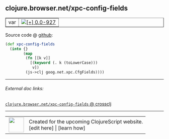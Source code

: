 ## clojure.browser.net/xpc-config-fields



 <table border="1">
<tr>
<td>var</td>
<td><a href="https://github.com/cljsinfo/cljs-api-docs/tree/0.0-927"><img valign="middle" alt="[+] 0.0-927" title="Added in 0.0-927" src="https://img.shields.io/badge/+-0.0--927-lightgrey.svg"></a> </td>
</tr>
</table>









Source code @ [github](https://github.com/clojure/clojurescript/blob/r2075/src/cljs/clojure/browser/net.cljs#L75-L81):

```clj
(def xpc-config-fields
  (into {}
        (map
         (fn [[k v]]
           [(keyword (. k (toLowerCase)))
            v])
         (js->clj goog.net.xpc.CfgFields))))
```

<!--
Repo - tag - source tree - lines:

 <pre>
clojurescript @ r2075
└── src
    └── cljs
        └── clojure
            └── browser
                └── <ins>[net.cljs:75-81](https://github.com/clojure/clojurescript/blob/r2075/src/cljs/clojure/browser/net.cljs#L75-L81)</ins>
</pre>

-->

---



###### External doc links:

[`clojure.browser.net/xpc-config-fields` @ crossclj](http://crossclj.info/fun/clojure.browser.net.cljs/xpc-config-fields.html)<br>

---

 <table>
<tr><td>
<img valign="middle" align="right" width="48px" src="http://i.imgur.com/Hi20huC.png">
</td><td>
Created for the upcoming ClojureScript website.<br>
[edit here] | [learn how]
</td></tr></table>

[edit here]:https://github.com/cljsinfo/cljs-api-docs/blob/master/cljsdoc/clojure.browser.net_xpc-config-fields.cljsdoc
[learn how]:https://github.com/cljsinfo/cljs-api-docs/wiki/cljsdoc-files

<!--

This information was too distracting to show to readers, but I'll leave it
commented here since it is helpful to:

- pretty-print the data used to generate this document
- and show how to retrieve that data



The API data for this symbol:

```clj
{:ns "clojure.browser.net",
 :name "xpc-config-fields",
 :type "var",
 :source {:code "(def xpc-config-fields\n  (into {}\n        (map\n         (fn [[k v]]\n           [(keyword (. k (toLowerCase)))\n            v])\n         (js->clj goog.net.xpc.CfgFields))))",
          :title "Source code",
          :repo "clojurescript",
          :tag "r2075",
          :filename "src/cljs/clojure/browser/net.cljs",
          :lines [75 81]},
 :full-name "clojure.browser.net/xpc-config-fields",
 :full-name-encode "clojure.browser.net_xpc-config-fields",
 :history [["+" "0.0-927"]]}

```

Retrieve the API data for this symbol:

```clj
;; from Clojure REPL
(require '[clojure.edn :as edn])
(-> (slurp "https://raw.githubusercontent.com/cljsinfo/cljs-api-docs/catalog/cljs-api.edn")
    (edn/read-string)
    (get-in [:symbols "clojure.browser.net/xpc-config-fields"]))
```

-->
